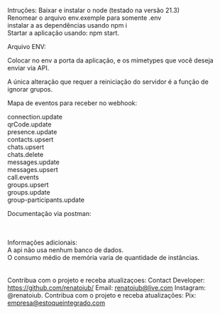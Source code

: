 Intruções:
Baixar e instalar o node (testado na versão 21.3)<br>
Renomear o arquivo env.exemple para somente .env<br>
instalar a as dependências usando npm i <br>
Startar a aplicação usando: npm start. <br>

Arquivo ENV:<br> 

Colocar no env a porta da aplicação, e os mimetypes que você deseja enviar via API.<br>

A única alteração que requer a reiniciação do servidor é a função de ignorar grupos.<br>

Mapa de eventos para receber no webhook:<br>

connection.update <br>
qrCode.update<br>
presence.update<br>
contacts.upsert<br>
chats.upsert<br>
chats.delete<br>
messages.update<br>
messages.upsert<br>
call.events<br>
groups.upsert<br>
groups.update<br>
group-participants.update<br>

Documentação via postman:<br>
<div class="postman-run-button"
data-postman-action="collection/fork"
data-postman-visibility="public"
data-postman-var-1="26659340-3267c07d-49b4-432b-96d9-8a4cc94b3848"
data-postman-collection-url="entityId=26659340-3267c07d-49b4-432b-96d9-8a4cc94b3848&entityType=collection&workspaceId=32ca4a82-f86c-46f6-a43b-d3b24ce8d8b9"></div>
<script type="text/javascript">
  (function (p,o,s,t,m,a,n) {
    !p[s] && (p[s] = function () { (p[t] || (p[t] = [])).push(arguments); });
    !o.getElementById(s+t) && o.getElementsByTagName("head")[0].appendChild((
      (n = o.createElement("script")),
      (n.id = s+t), (n.async = 1), (n.src = m), n
    ));
  }(window, document, "_pm", "PostmanRunObject", "https://run.pstmn.io/button.js"));
</script>

<br><br> Informações adicionais:<br>
A api não usa nenhum banco de dados.<br>
O consumo médio de memória varia de quantidade de instâncias.<br>
<br><br>
Contribua com o projeto e receba atualizaçoes:
Contact
Developer: https://github.com/renatoiub/
Email: renatoiub@live.com
Instagram: @renatoiub.
Contribua com o projeto e receba atualizações:
Pix: empresa@estoqueintegrado.com

